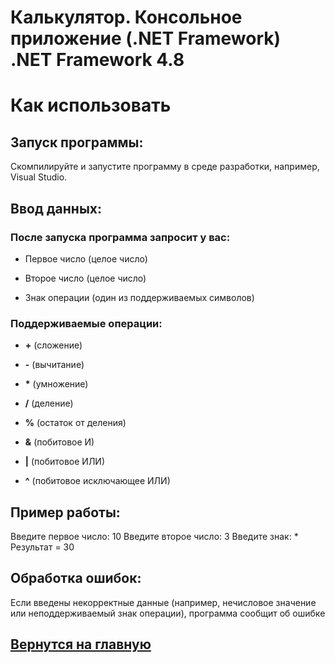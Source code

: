 # Калькулятор. Консольное приложение (.NET Framework) .NET Framework 4.8

# Как использовать 

## Запуск программы:

Скомпилируйте и запустите программу в среде разработки, например, Visual Studio.

## Ввод данных:

### После запуска программа запросит у вас:

* Первое число (целое число)

* Второе число (целое число)

* Знак операции (один из поддерживаемых символов)

### Поддерживаемые операции:


* __+__ (сложение)

* __-__ (вычитание)

* __*__ (умножение)

* __/__ (деление)

* __%__ (остаток от деления)

* __&__ (побитовое И)

* __|__ (побитовое ИЛИ)

* __^__ (побитовое исключающее ИЛИ)


## Пример работы:

Введите первое число: 10 Введите второе число: 3 Введите знак: * Результат = 30

## Обработка ошибок:

Если введены некорректные данные (например, нечисловое значение или неподдерживаемый знак операции), программа сообщит об ошибке

## [Вернутся на главную](https://github.com/XioXzEz/tasks/tree/main)
